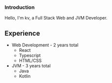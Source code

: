 ### Introduction

Hello, I'm kv, a Full Stack Web and JVM Developer.

## Experience

- Web Development - 2 years total
  - React
  - Typescript
  - HTML/CSS
- JVM - 3 years total
  - Java
  - Kotlin
